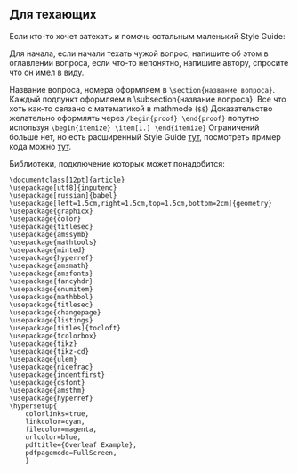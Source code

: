 ## Для техающих

Если кто-то хочет затехать и помочь остальным маленький Style Guide:

Для начала, если начали техать чужой вопрос, напишите об этом в оглавлении вопроса, если что-то непонятно, напишите автору, спросите что он имел в виду. 


Название вопроса, номера оформляем в `\section{название вопроса}`.
Каждый подпункт оформляем в \subsection{название вопроса}.
Все что хоть как-то связано с математикой в mathmode (`$$`)
Доказательство желательно оформлять через `/begin{proof} \end{proof}` попутно используя `\begin{itemize} \item[1.] \end{itemize}`
Ограничений больше нет, но есть расширенный Style Guide [тут](https://hse-tex.me), посмотреть пример кода можно [тут](https://github.com/hse-tex/hse-tex/blob/master/course-1/mathematical-analysis/mathematical-analysis-colloquium-1.tex). 

Библиотеки, подключение которых может понадобится: 

```
\documentclass[12pt]{article}
\usepackage[utf8]{inputenc}
\usepackage[russian]{babel}
\usepackage[left=1.5cm,right=1.5cm,top=1.5cm,bottom=2cm]{geometry}
\usepackage{graphicx}
\usepackage{color}
\usepackage{titlesec}
\usepackage{amssymb}
\usepackage{mathtools}
\usepackage{minted}
\usepackage{hyperref}
\usepackage{amsmath}
\usepackage{amsfonts}
\usepackage{fancyhdr}
\usepackage{enumitem}
\usepackage{mathbbol}
\usepackage{titlesec}
\usepackage{changepage}
\usepackage{listings}
\usepackage[titles]{tocloft}
\usepackage{tcolorbox}
\usepackage{tikz}
\usepackage{tikz-cd}
\usepackage{ulem}
\usepackage{nicefrac}
\usepackage{indentfirst}
\usepackage{dsfont}
\usepackage{amsthm}
\usepackage{hyperref}
\hypersetup{
    colorlinks=true,
    linkcolor=cyan,
    filecolor=magenta,      
    urlcolor=blue,
    pdftitle={Overleaf Example},
    pdfpagemode=FullScreen,
    }
```
